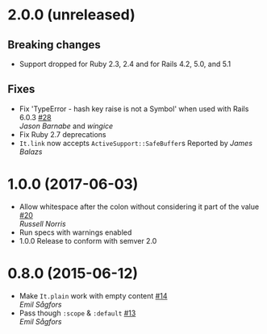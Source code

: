 # 2.0.0 (unreleased)

## Breaking changes

* Support dropped for Ruby 2.3, 2.4 and for Rails 4.2, 5.0, and 5.1

## Fixes

* Fix 'TypeError - hash key raise is not a Symbol' when used with Rails 6.0.3 [#28](https://github.com/iGEL/it/pull/28)  
  *Jason Barnabe* and *wingice*
* Fix Ruby 2.7 deprecations
* `It.link` now accepts `ActiveSupport::SafeBuffer`s
  Reported by *James Balazs*

# 1.0.0 (2017-06-03)

* Allow whitespace after the colon without considering it part of the value [#20](https://github.com/iGEL/it/pull/20)  
  *Russell Norris*
* Run specs with warnings enabled
* 1.0.0 Release to conform with semver 2.0

# 0.8.0 (2015-06-12)

* Make `It.plain` work with empty content [#14](https://github.com/iGEL/it/pull/14)  
  *Emil Sågfors*
* Pass though `:scope` & `:default` [#13](https://github.com/iGEL/it/pull/13)  
  *Emil Sågfors*
